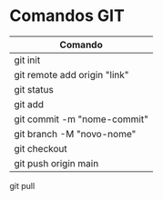 # Comandos GIT 

Comando  | 
-------- | 
git init | 
git remote add origin "link" | 
git status | 
git add | 
git commit -m "nome-commit" |
git branch -M "novo-nome" |
git checkout |
git push origin main |
git pull
